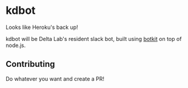 # kdbot
Looks like Heroku's back up!

kdbot will be Delta Lab's resident slack bot, built using [botkit](http://howdy.ai/botkit/) on top of node.js.

## Contributing

Do whatever you want and create a PR!
